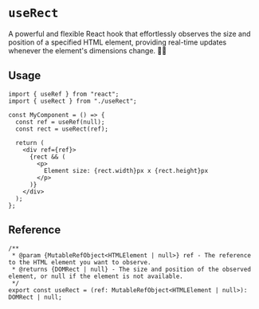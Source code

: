# `useRect`

A powerful and flexible React hook that effortlessly observes the size and position of a specified HTML element, providing real-time updates whenever the element's dimensions change. 📏🎯

## Usage

```tsx
import { useRef } from "react";
import { useRect } from "./useRect";

const MyComponent = () => {
  const ref = useRef(null);
  const rect = useRect(ref);

  return (
    <div ref={ref}>
      {rect && (
        <p>
          Element size: {rect.width}px x {rect.height}px
        </p>
      )}
    </div>
  );
};
```

## Reference

```tsx
/**
 * @param {MutableRefObject<HTMLElement | null>} ref - The reference to the HTML element you want to observe.
 * @returns {DOMRect | null} - The size and position of the observed element, or null if the element is not available.
 */
export const useRect = (ref: MutableRefObject<HTMLElement | null>): DOMRect | null;
```
